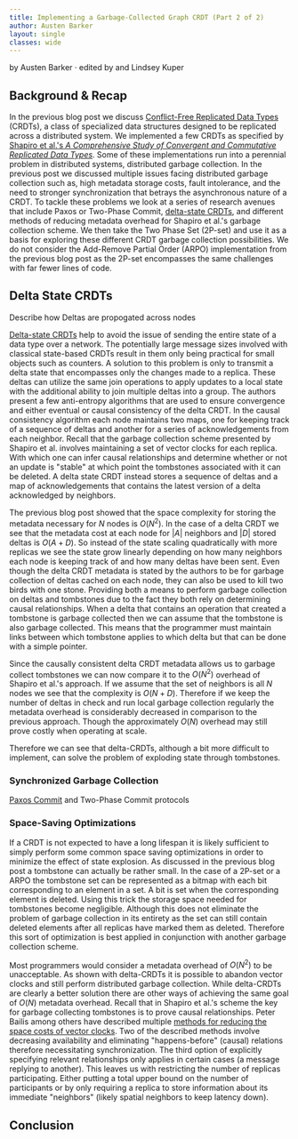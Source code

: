 ```yaml
---
title: Implementing a Garbage-Collected Graph CRDT (Part 2 of 2)
author: Austen Barker
layout: single
classes: wide
---
```


<script type="text/javascript"
src="http://cdn.mathjax.org/mathjax/latest/MathJax.js?config=TeX-AMS-MML_HTMLorMML,http://composition.al/javascripts/MathJaxLocal.js">
</script>

by Austen Barker &middot; edited by  and Lindsey Kuper

## Background & Recap

In the previous blog post we discuss [Conflict-Free Replicated Data Types](https://hal.inria.fr/inria-00609399v1/document) (CRDTs), a class of specialized data structures designed to be replicated across a distributed system. We implemented a few CRDTs as specified by [Shapiro et al.'s _A Comprehensive Study of Convergent and Commutative Replicated Data Types_](https://hal.inria.fr/inria-00555588/document). Some of these implementations run into a perennial problem in distributed systems, distributed garbage collection. In the previous post we discussed multiple issues facing distributed garbage collection such as, high metadata storage costs, fault intolerance, and the need to stronger synchronization that betrays the asynchronous nature of a CRDT. To tackle these problems we look at a series of research avenues that include Paxos or Two-Phase Commit, [delta-state CRDTs](https://arxiv.org/pdf/1603.01529.pdf), and different methods of reducing metadata overhead for Shapiro et al.'s garbage collection scheme. We then take the Two Phase Set (2P-set) and use it as a basis for exploring these different CRDT garbage collection possibilities. We do not consider the Add-Remove Partial Order (ARPO) implementation from the previous blog post as the 2P-set encompasses the same challenges with far fewer lines of code. 

## Delta State CRDTs

Describe how Deltas are propogated across nodes

[Delta-state CRDTs](https://arxiv.org/pdf/1603.01529.pdf) help to avoid the issue of sending the entire state of a data type over a network. The potentially large message sizes involved with classical state-based CRDTs result in them only being practical for small objects such as counters. A solution to this problem is only to transmit a delta state that encompasses only the changes made to a replica. These deltas can utilize the same join operations to apply updates to a local state with the additional ability to join multiple deltas into a group. The authors present a few anti-entropy algorithms that are used to ensure convergence and either eventual or causal consistency of the delta CRDT. In the causal consistency algorithm each node maintains two maps, one for keeping track of a sequence of deltas and another for a series of acknowledgements from each neighbor. Recall that the garbage collection scheme presented by Shapiro et al. involves maintaining a set of vector clocks for each replica. With which one can infer causal relationships and determine whether or not an update is "stable" at which point the tombstones associated with it can be deleted. A delta state CRDT instead stores a sequence of deltas and a map of acknowledgements that contains the latest version of a delta acknowledged by neighbors. 

The previous blog post showed that the space complexity for storing the metadata necessary for $N$ nodes is $O(N^2)$. In the case of a delta CRDT we see that the metadata cost at each node for $|A|$ neighbors and $|D|$ stored deltas is $O(A + D)$. So instead of the state scaling quadratically with more replicas we see the state grow linearly depending on how many neighbors each node is keeping track of and how many deltas have been sent. Even though the delta CRDT metadata is stated by the authors to be for garbage collection of deltas cached on each node, they can also be used to kill two birds with one stone. Providing both a means to perform garbage collection on deltas and tombstones due to the fact they both rely on determining causal relationships. When a delta that contains an operation that created a tombstone is garbage collected then we can assume that the tombstone is also garbage collected. This means that the programmer must maintain links between which tombstone applies to which delta but that can be done with a simple pointer.

Since the causally consistent delta CRDT metadata allows us to garbage collect tombstones we can now compare it to the $O(N^2)$ overhead of Shapiro et al.'s approach. If we assume that the set of neighbors is all $N$ nodes we see that the complexity is $O(N+D)$. Therefore if we keep the number of deltas in check and run local garbage collection regularly the metadata overhead is considerably decreased in comparison to the previous approach. Though the approximately $O(N)$ overhead may still prove costly when operating at scale.

Therefore we can see that delta-CRDTs, although a bit more difficult to implement, can solve the problem of exploding state through tombstones.

### Synchronized Garbage Collection

[Paxos Commit](https://lamport.azurewebsites.net/video/consensus-on-transaction-commit.pdf) and Two-Phase Commit protocols

### Space-Saving Optimizations

If a CRDT is not expected to have a long lifespan it is likely sufficient to simply perform some common space saving optimizations in order to minimize the effect of state explosion. As discussed in the previous blog post a tombstone can actually be rather small. In the case of a 2P-set or a ARPO the tombstone set can be represented as a bitmap with each bit corresponding to an element in a set. A bit is set when the corresponding element is deleted. Using this trick the storage space needed for tombstones become negligible. Although this does not eliminate the problem of garbage collection in its entirety as the set can still contain deleted elements after all replicas have marked them as deleted. Therefore this sort of optimization is best applied in conjunction with another garbage collection scheme.

Most programmers would consider a metadata overhead of $O(N^2)$ to be unacceptable. As shown with delta-CRDTs it is possible to abandon vector clocks and still perform distributed garbage collection. While delta-CRDTs are clearly a better solution there are other ways of achieving the same goal of $O(N)$ metadata overhead. Recall that in Shapiro et al.'s scheme the key for garbage collecting tombstones is to prove causal relationships. Peter Bailis among others have described multiple [methods for reducing the space costs of vector clocks](http://www.bailis.org/blog/causality-is-expensive-and-what-to-do-about-it/). Two of the described methods involve decreasing availability and eliminating "happens-before" (causal) relations therefore necessitating synchronization. The third option of explicitly specifying relevant relationships only applies in certain cases (a message replying to another). This leaves us with restricting the number of replicas participating. Either putting a total upper bound on the number of participants or by only requiring a replica to store information about its immediate "neighbors" (likely spatial neighbors to keep latency down). 

## Conclusion

